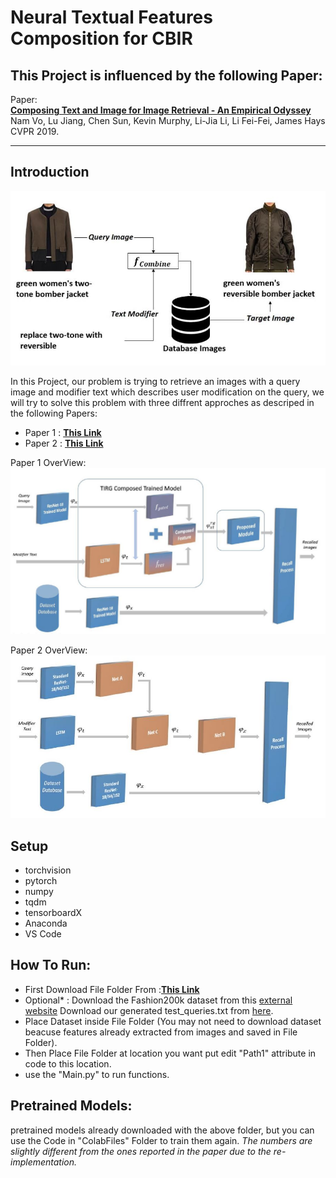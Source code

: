# Neural Textual Features Composition for CBIR




## This Project is influenced by the following Paper:
  Paper:
  <br>
  **<a href="https://arxiv.org/abs/1812.07119">Composing Text and Image for Image Retrieval - An Empirical Odyssey</a>**
  <br>
  Nam Vo, Lu Jiang, Chen Sun, Kevin Murphy, Li-Jia Li, Li Fei-Fei, James Hays
  <br>
  CVPR 2019.



---------------------------------------------------------------------------------------
## Introduction

![Problem Overview](BK/ReadME1.JPG)

In this Project, our problem is trying to retrieve an images with a query image and modifier text which describes user modification on the query, we will try to solve this problem with three diffrent approches as descriped in the following Papers:

- Paper 1 : **<a href="https://ieeexplore.ieee.org/document/9698617">This Link</a>** 
- Paper 2 : **<a href="https://ieeexplore.ieee.org/document/10077372">This Link</a>** 


Paper 1 OverView:
<br>
![Problem Overview1](BK/ReadMe3.JPG)

Paper 2 OverView:
<br>
![Problem Overview2](BK/ReadMe2.JPG)


## Setup

- torchvision
- pytorch
- numpy
- tqdm
- tensorboardX
- Anaconda
- VS Code


## How To Run:

- First Download File Folder From :**<a href="https://www.mediafire.com/file/544e4u46mcdf6oi/Files.rar/file">This Link</a>** 
- Optional* : Download the Fashion200k dataset from this [external website](https://github.com/xthan/fashion-200k) Download our generated test_queries.txt from [here](https://storage.googleapis.com/image_retrieval_css/test_queries.txt).
- Place Dataset inside File Folder (You may not need to download dataset beacuse features already extracted from images and saved in File Folder).
- Then Place File Folder at location you want put edit "Path1" attribute in code to this location.
- use the "Main.py" to run functions.


## Pretrained Models:

pretrained models already downloaded with the above folder, but you can use the Code in "ColabFiles" Folder to train them again.
*The numbers are slightly different from the ones reported in the paper due to the re-implementation.*




